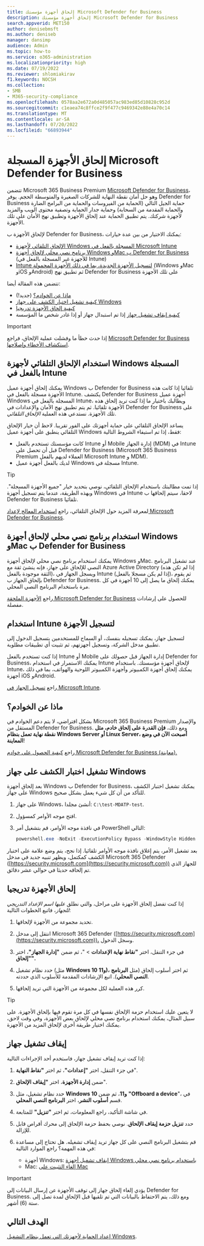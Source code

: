```yaml
---
title: إلحاق أجهزة مؤسستك Microsoft Defender for Business
description: إلحاق أجهزة مؤسستك Microsoft Defender for Business
search.appverid: MET150
author: denisebmsft
ms.author: deniseb
manager: dansimp
audience: Admin
ms.topic: how-to
ms.service: o365-administration
ms.localizationpriority: high
ms.date: 07/19/2022
ms.reviewer: shlomiakirav
f1.keywords: NOCSH
ms.collection:
- SMB
- M365-security-compliance
ms.openlocfilehash: 0578aa2e672a0d485057ac983ed85d10828c952d
ms.sourcegitcommit: c1eaea74c8ffce2f9f477c9469342e88e4a70c14
ms.translationtype: MT
ms.contentlocale: ar-SA
ms.lasthandoff: 07/20/2022
ms.locfileid: "66893944"
---
```

# <a name="onboard-enrolled-devices-to-microsoft-defender-for-business"></a>إلحاق الأجهزة المسجلة Microsoft Defender for Business

تتضمن Microsoft 365 Business Premium [Microsoft Defender for Business](../security/defender-business/mdb-overview.md)، وهو حل أمان نقطة النهاية للشركات الصغيرة والمتوسطة الحجم. يوفر Defender for Business حماية الجيل التالي (الحماية من الفيروسات والحماية من البرامج الضارة والحماية المقدمة من السحابة) وحماية جدار الحماية وتصفية محتوى الويب والمزيد لأجهزة شركتك. يتم تطبيق الحماية عند إلحاق الأجهزة وتطبيق نهج الأمان على تلك الأجهزة.

لإلحاق الأجهزة ب Defender for Business، يمكنك الاختيار من بين عدة خيارات:

- [الإلحاق التلقائي لأجهزة Windows المسجلة بالفعل في Microsoft Intune](#use-automatic-onboarding-for-windows-devices-that-are-already-enrolled-in-intune)
- [برنامج نصي محلي لإلحاق أجهزة Windows وMac ب Defender for Business](#use-a-local-script-to-onboard-windows-and-mac-devices-to-defender-for-business) (للأجهزة غير المسجلة بالفعل في Intune)
- [Intune لتسجيل الأجهزة الجديدة، بما في ذلك الأجهزة المحمولة](#use-intune-to-enroll-devices) (Windows وMac وiOS وAndroid) ثم تطبيق نهج Defender for Business على تلك الأجهزة

تتضمن هذه المقالة أيضا:

- [ماذا عن الخوادم؟](#what-about-servers) (جديد!)
- [كيفية تشغيل اختبار الكشف على جهاز Windows](#run-a-detection-test-on-a-windows-device)
- [كيفية إلحاق الأجهزة تدريجيا](#onboard-devices-gradually)
- [كيفية إيقاف تشغيل جهاز](#offboard-a-device) إذا تم استبدال جهاز أو إذا غادر شخص ما المؤسسة

> [!IMPORTANT]
> إذا حدث خطأ ما وفشلت عملية الإلحاق، فراجع [Microsoft Defender for Business استكشاف الأخطاء وإصلاحها](../security/defender-business/mdb-troubleshooting.yml).

## <a name="use-automatic-onboarding-for-windows-devices-that-are-already-enrolled-in-intune"></a>استخدام الإلحاق التلقائي لأجهزة Windows المسجلة بالفعل في Intune

يمكنك إلحاق أجهزة عميل Windows ب Defender for Business تلقائيا إذا كانت هذه الأجهزة مسجلة بالفعل في Intune. يكتشف Defender for Business أجهزة عميل Windows المسجلة بالفعل في Intune، ويطالبك باختيار ما إذا كنت تريد إلحاق هذه الأجهزة تلقائيا. ثم يتم تطبيق نهج الأمان والإعدادات في Defender for Business على تلك الأجهزة. نستدعي هذه العملية *الإلحاق التلقائي*. 

يساعد الإلحاق التلقائي على حماية أجهزتك على الفور تقريبا. لاحظ أن خيار الإلحاق التلقائي ينطبق على أجهزة عميل Windows فقط، إذا تم استيفاء الشروط التالية:

- كانت مؤسستك تستخدم بالفعل Intune أو Mobile إدارة الجهاز (MDM) في Intune قبل أن تحصل على Defender for Business (Microsoft 365 Business Premium العملاء لديهم بالفعل Microsoft Intune و MDM).
- لديك بالفعل أجهزة عميل Windows مسجلة في Intune.

> [!TIP]
> إذا تمت مطالبتك باستخدام الإلحاق التلقائي، نوصي بتحديد خيار "جميع الأجهزة المسجلة". وبهذه الطريقة، عندما يتم تسجيل أجهزة Windows في Intune لاحقا، سيتم إلحاقها ب Defender for Business تلقائيا.

لمعرفة المزيد حول الإلحاق التلقائي، راجع [استخدام المعالج لإعداد Microsoft Defender for Business](../security/defender-business/mdb-use-wizard.md).

## <a name="use-a-local-script-to-onboard-windows-and-mac-devices-to-defender-for-business"></a>استخدام برنامج نصي محلي لإلحاق أجهزة Windows وMac ب Defender for Business

يمكنك استخدام برنامج نصي محلي لإلحاق أجهزة Windows وMac. عند تشغيل البرنامج النصي للإلحاق على جهاز، فإنه ينشئ ثقة مع Azure Active Directory (إذا لم تكن هذه الثقة موجودة بالفعل)، ويسجل الجهاز في Intune (إذا لم يكن مسجلا بالفعل)، ثم يقوم بإلحاق الجهاز ب Defender for Business. يمكنك إلحاق ما يصل إلى 10 أجهزة في كل مرة باستخدام البرنامج النصي المحلي.

راجع [الأجهزة الملحقة Microsoft Defender for Business](../security/defender-business/mdb-onboard-devices.md) للحصول على إرشادات مفصلة.

## <a name="use-intune-to-enroll-devices"></a>استخدام Intune لتسجيل الأجهزة

لتسجيل جهاز، يمكنك تسجيله بنفسك، أو السماح للمستخدمين بتسجيل الدخول إلى تطبيق مدخل الشركة، وتسجيل أجهزتهم، ثم تثبيت أي تطبيقات مطلوبة. 

إذا كنت تستخدم بالفعل Intune أو Mobile إدارة الجهاز قبل حصولك على Defender for Business، يمكنك الاستمرار في استخدام Intune لإلحاق أجهزة مؤسستك. باستخدام Intune، يمكنك إلحاق أجهزة الكمبيوتر وأجهزة الكمبيوتر اللوحية والهواتف، بما في ذلك أجهزة iOS وAndroid.

راجع [تسجيل الجهاز في Microsoft Intune](/mem/intune/enrollment/device-enrollment). 

## <a name="what-about-servers"></a>ماذا عن الخوادم؟

بشكل افتراضي، لا يتم دعم الخوادم في Microsoft 365 Business Premium والإصدار المستقل من Defender for Business. ومع ذلك، **فإن القدرة على إلحاق خادم، مثل نقطة نهاية تعمل بنظام Windows Server أو Linux Server، أصبحت الآن في وضع المعاينة**! 

راجع [كيفية الحصول على خوادم Microsoft Defender for Business (معاينة).](../security/defender-business/get-defender-business-servers.md)

## <a name="run-a-detection-test-on-a-windows-device"></a>تشغيل اختبار الكشف على جهاز Windows

بعد إلحاق أجهزة Windows ب Defender for Business، يمكنك تشغيل اختبار الكشف على جهاز Windows للتأكد من أن كل شيء يعمل بشكل صحيح.

1. على جهاز Windows، أنشئ مجلدا: `C:\test-MDATP-test`.

2. افتح موجه الأوامر كمسؤول.

3. في نافذة موجه الأوامر، قم بتشغيل أمر PowerShell التالي:

   ```powershell
   powershell.exe -NoExit -ExecutionPolicy Bypass -WindowStyle Hidden $ErrorActionPreference = 'silentlycontinue';(New-Object System.Net.WebClient).DownloadFile('http://127.0.0.1/1.exe', 'C:\\test-MDATP-test\\invoice.exe');Start-Process 'C:\\test-MDATP-test\\invoice.exe'
   ```

بعد تشغيل الأمر، يتم إغلاق نافذة موجه الأوامر تلقائيا. إذا نجح، يتم وضع علامة على اختبار الكشف كمكتمل، ويظهر تنبيه جديد في مدخل Microsoft 365 Defender ([https://security.microsoft.com](https://security.microsoft.com)) للجهاز الذي تم إلحاقه حديثا في حوالي عشر دقائق.

## <a name="onboard-devices-gradually"></a>إلحاق الأجهزة تدريجيا

إذا كنت تفضل إلحاق الأجهزة على مراحل، والتي نطلق *عليها اسم الإعداد التدريجي للجهاز*، فاتبع الخطوات التالية: 

1. تحديد مجموعة من الأجهزة لإلحاقها.

2. انتقل إلى مدخل Microsoft 365 Defender ([https://security.microsoft.com](https://security.microsoft.com))، وسجل الدخول.

3. في جزء التنقل، اختر **"نقاط نهاية الإعدادات** > "، ثم ضمن **"إدارة الجهاز"**، اختر **"إلحاق".**

4. حدد نظام تشغيل (مثل **Windows 10 و11)،** ثم اختر أسلوب إلحاق (مثل **البرنامج النصي المحلي**). اتبع الإرشادات المقدمة للأسلوب الذي حددته.

5. كرر هذه العملية لكل مجموعة من الأجهزة التي تريد إلحاقها. 

> [!TIP]
> لا يتعين عليك استخدام حزمة الإلحاق نفسها في كل مرة تقوم فيها بإلحاق الأجهزة. على سبيل المثال، يمكنك استخدام برنامج نصي محلي لإلحاق بعض الأجهزة، وفي وقت لاحق، يمكنك اختيار طريقة أخرى لإلحاق المزيد من الأجهزة.

## <a name="offboard-a-device"></a>إيقاف تشغيل جهاز

إذا كنت تريد إيقاف تشغيل جهاز، فاستخدم أحد الإجراءات التالية:

1. في جزء التنقل، اختر **"إعدادات"**، ثم اختر **"نقاط النهاية**".

2. ضمن **إدارة الأجهزة**، اختر **"إيقاف الإلحاق**".

3. حدد نظام تشغيل، مثل **Windows 10 و11**، ثم ضمن **"Offboard a device**"، في قسم **أسلوب النشر**، اختر **البرنامج النصي المحلي**. 

4. في شاشة التأكيد، راجع المعلومات، ثم اختر **"تنزيل"** للمتابعة.

5. حدد **تنزيل حزمة إيقاف الإلحاق**. نوصي بحفظ حزمة الإلحاق إلى محرك أقراص قابل للإزالة.

6. قم بتشغيل البرنامج النصي على كل جهاز تريد إيقاف تشغيله. هل تحتاج إلى مساعدة في هذه المهمة؟ راجع الموارد التالية:   

   - أجهزة Windows: [إيقاف تشغيل أجهزة Windows باستخدام برنامج نصي محلي](../security/defender-endpoint/configure-endpoints-script.md#offboard-devices-using-a-local-script) 
   - Mac: [إلغاء التثبيت على Mac](../security/defender-endpoint/mac-resources.md#uninstalling)

> [!IMPORTANT]
> يؤدي إلغاء إلحاق جهاز إلى توقف الأجهزة عن إرسال البيانات إلى Defender for Business. ومع ذلك، يتم الاحتفاظ بالبيانات التي تم تلقيها قبل الإلحاق لمدة تصل إلى ستة (6) أشهر.

## <a name="next-objective"></a>الهدف التالي

[إعداد الحماية لأجهزتك التي تعمل بنظام التشغيل Windows](m365bp-protection-settings-for-windows-10-devices.md).
